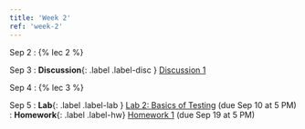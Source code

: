 ```yaml
---
title: 'Week 2'
ref: 'week-2'
---
```


Sep 2
: {% lec 2 %}

Sep 3
: **Discussion**{: .label .label-disc } [Discussion 1]()

Sep 4
: {% lec 3 %}

Sep 5
: **Lab**{: .label .label-lab } [Lab 2: Basics of Testing](https://data102.datahub.berkeley.edu/) (due Sep 10 at 5 PM)
: **Homework**{: .label .label-hw} [Homework 1](https://data102.datahub.berkeley.edu/) (due Sep 19 at 5 PM)
